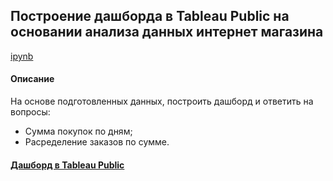 ## Построение дашборда в Tableau Public на основании анализа данных интернет магазина    
[ipynb]()  

#### Описание    
На основе подготовленных данных, построить дашборд и ответить на вопросы:  
- Сумма покупок по дням;  
- Расределение заказов по сумме.  

#### [Дашборд в Tableau Public](https://public.tableau.com/authoring/ecommerce_16617067557750/Dashboard1#1)
